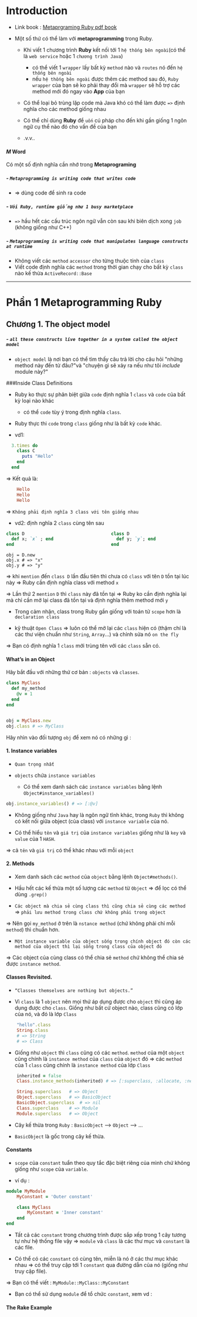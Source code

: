 # Introduction
- Link book : [Metaprgraming Ruby pdf book](http://www.mediafire.com/view/zkkznnr1sy9n8on/the_ruby_programming_language.pdf)

- Một số thứ có thể làm với **metaprogramming** trong Ruby.
    - Khi viết 1 chương trình **Ruby** kết nối tới 1 `hệ thống bên ngoài`(có thể là `web service` hoặc 1 `chương trình Java`)
      - có thể viết 1 `wrapper` lấy bất kỳ `method` nào và `routes` nó đến `hệ thống bên ngoài`
      - nếu `hệ thống bên ngoài` được thêm các method sau đó, `Ruby wrapper` của bạn sẽ ko phải thay đổi mà `wrapper` sẽ hỗ trợ các method mới đó ngay vào **App** của bạn

    - Có thể loại bỏ trùng lặp code mà Java khó có thể làm được `=>` định nghĩa cho các method giống nhau

    - Có thể chỉ dùng **Ruby** để `uốn` cú pháp cho đến khi gần giống 1 ngôn ngữ cụ thể nào đó cho vấn đề của bạn

    - .v.v..

#### *M* Word
Có một số định nghĩa cần nhớ trong **Metaprograming**
##### - `Metaprogramming is writing code that writes code`
  - => dùng code để sinh ra code

##### - `Với Ruby, runtime giống như 1 busy marketplace`
  - `=>` hầu hết các cấu trúc ngôn ngữ vẫn còn sau khi biên dịch xong `job` (không giống như C++)

##### - `Metaprogramming is writing code that manipulates language constructs at runtime`
  - Không viết các `method` `accessor` cho từng thuộc tính của `class`
  - Viết code định nghĩa các `method` trong thời gian chạy cho bất kỳ `class` nào kế thừa `ActiveRecord::Base`

***

# Phần 1 Metaprogramming Ruby

## Chương 1. The object model

##### - `all these constructs live together in a system called the object model`
  - `object model` là nơi bạn có thể tìm thấy câu trả lời cho câu hỏi "những method này đến từ đâu?"và "chuyện gì sẽ xảy ra nếu như tôi *include* module này?"

###Inside Class Definitions

- Ruby ko thực sự phân biệt giữa `code` định nghĩa 1 `class` và `code` của bất kỳ loại nào khác
  - có thể `code` tùy ý trong định nghĩa `class`.

- Ruby thực thi `code` trong `class` giống như là bất kỳ `code` khác.
- vd1:

```ruby
  3.times do
    class C
      puts "Hello"
    end
  end
```

=> Kết quả là:
```ruby
	Hello
	Hello
	Hello
```

=> `Không phải định nghĩa 3 class với tên giống nhau`

- vd2: định nghĩa 2 `class` cùng tên sau

```ruby
class D                                 class D
  def x; `x` ; end                        def y; `y`; end
end                                     end
```
```
obj = D.new
obj.x # => "x"
obj.y # => "y"
```

=> khi `mention` đến `class D` lần đầu tiên thì chưa có `class` với tên `D` tồn tại lúc này => Ruby cần định nghĩa class với method `x`

=> Lần thứ 2 `mention` `D` thì `class` này đã tồn tại => Ruby ko cần định nghĩa lại mà chỉ cần mở lại class đã tồn tại và định nghĩa thêm method mới `y`

- Trong cảm nhận, class trong Ruby gần giống với toán tử `scope` hơn là `declaration class`


- kỹ thuật `Open Class` => luôn có thể mở lại các `class` hiện có (thậm chí là các thư viện chuẩn như `String`, `Array`...) và chỉnh sửa nó `on the fly`

=> Bạn có định nghĩa 1 `class` mới trùng tên với các `class` sẵn có.

#### What’s in an Object

Hãy bắt đầu với những thứ cơ bản : `objects` và `classes`.

```ruby
class MyClass
  def my_method
    @v = 1
  end
end


obj = MyClass.new
obj.class # => MyClass
```

Hãy nhìn vào đối tượng `obj` để xem nó có những gì :

#### 1. Instance variables
- `Quan trọng nhất`

- `objects` chứa `instance variables`
  - Có thể xem danh sách các `instance variables` bằng lệnh `Object#instance_variables()`

```ruby
obj.instance_variables() # => [:@v]
```

- Không giống như `Java` hay là ngôn ngữ tĩnh khác, trong `Ruby` thì không có kết nối giữa object (của class) với `instance variable` của nó.

- Có thể hiểu `tên` và `giá trị` của `instance variables` giống như là `key` và `value` của 1 `HASH`.

=> cả `tên` và `giá trị` có thể khác nhau với mỗi `object`

#### 2. Methods

- Xem danh sách các `method` của `object` bằng lệnh `Object#methods()`.

- Hầu hết các kế thừa một số lượng các `method` từ `Object` => để lọc có thể dùng `.grep()`

- `Các object mà chia sẻ cùng class thì cũng chia sẻ cùng các method` => `phải lưu method trong class chứ không phải trong object`

=> Nên gọi `my_method` ở trên là `nstance method` (chứ không phải chỉ mỗi `method`) thì chuẩn hơn.

- `Một instance variable của object sống trong chính object đó còn các method của object thì lại sống trong class của object đó`

=> Các object của cùng class có thể chia sẻ `method` chứ không thể chia sẻ được `instance method`.

#### Classes Revisited.

- `“Classes themselves are nothing but objects.”`

- Vì `class` là 1 `object` nên mọi thứ áp dụng được cho `object` thì cũng áp dụng được cho `class`. Giống như bất cứ object nào, class cũng có lớp của nó, và đó là lớp `Class`

```ruby
	"hello".class
	String.class
	# => String
	# => Class
```

- Giống như `object` thì `class` cũng có các `method`. `method` của một `object` cũng chính là `instance method` của `class` của `object` đó => các `method` của 1 `class` cũng chính là `instance method` của lớp `Class`

```ruby
	inherited = false
	Class.instance_methods(inherited) # => [:superclass, :allocate, :new]

	String.superclass	# => Object
	Object.superclass	# => BasicObject
	BasicObject.superclass	# => nil
	Class.superclass	# => Module
	Module.superclass	# => Object
```

- Cây kế thừa trong `Ruby` : `BasicObject` --> `Object` --> ...

- `BasicObject` là gốc trong cây kế thừa.

#### Constants

- `scope` của `constant` tuẩn theo quy tắc đặc biệt riêng của mình chứ không giống như `scope` của `variable`.

- ví dụ :

```ruby
module MyModule
	MyConstant = 'Outer constant'

	class MyClass
		MyConstant = 'Inner constant'
	end
end
```

- Tất cả các `constant` trong chương trình được sắp xếp trong 1 cây tương tự như hệ thống file vậy => `module` và `class` là các thư mục và `constant` là các file.

- Có thể có các `constant` có cùng tên, miễn là nó ở các thư mục khác nhau => có thể truy cập tới 1 `constant` qua đường dẫn của nó (giống như truy cập file).

=> Bạn có thể viết : `MyModule::MyClass::MyConstant`

- Bạn có thể sử dụng `module` để tổ chức `constant`, xem vd : 

#### The Rake Example

